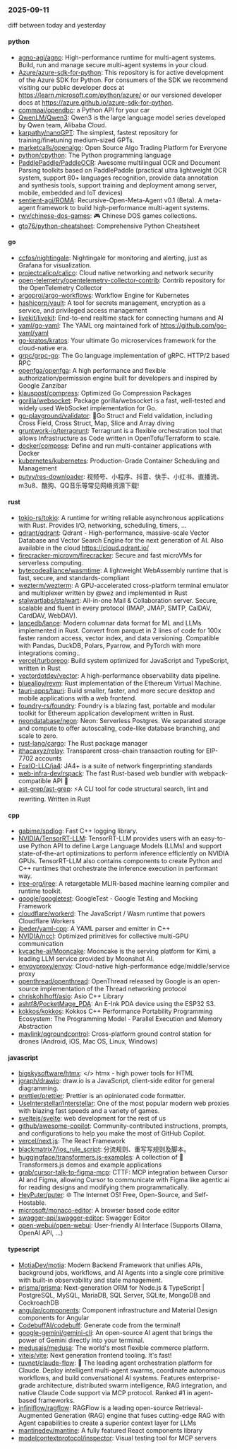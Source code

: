 ### 2025-09-11
diff between today and yesterday

#### python
* [agno-agi/agno](https://github.com/agno-agi/agno): High-performance runtime for multi-agent systems. Build, run and manage secure multi-agent systems in your cloud.
* [Azure/azure-sdk-for-python](https://github.com/Azure/azure-sdk-for-python): This repository is for active development of the Azure SDK for Python. For consumers of the SDK we recommend visiting our public developer docs at https://learn.microsoft.com/python/azure/ or our versioned developer docs at https://azure.github.io/azure-sdk-for-python.
* [commaai/opendbc](https://github.com/commaai/opendbc): a Python API for your car
* [QwenLM/Qwen3](https://github.com/QwenLM/Qwen3): Qwen3 is the large language model series developed by Qwen team, Alibaba Cloud.
* [karpathy/nanoGPT](https://github.com/karpathy/nanoGPT): The simplest, fastest repository for training/finetuning medium-sized GPTs.
* [marketcalls/openalgo](https://github.com/marketcalls/openalgo): Open Source Algo Trading Platform for Everyone
* [python/cpython](https://github.com/python/cpython): The Python programming language
* [PaddlePaddle/PaddleOCR](https://github.com/PaddlePaddle/PaddleOCR): Awesome multilingual OCR and Document Parsing toolkits based on PaddlePaddle (practical ultra lightweight OCR system, support 80+ languages recognition, provide data annotation and synthesis tools, support training and deployment among server, mobile, embedded and IoT devices)
* [sentient-agi/ROMA](https://github.com/sentient-agi/ROMA): Recursive-Open-Meta-Agent v0.1 (Beta). A meta-agent framework to build high-performance multi-agent systems.
* [rwv/chinese-dos-games](https://github.com/rwv/chinese-dos-games): 🎮 Chinese DOS games collections.
* [gto76/python-cheatsheet](https://github.com/gto76/python-cheatsheet): Comprehensive Python Cheatsheet

#### go
* [ccfos/nightingale](https://github.com/ccfos/nightingale): Nightingale for monitoring and alerting, just as Grafana for visualization.
* [projectcalico/calico](https://github.com/projectcalico/calico): Cloud native networking and network security
* [open-telemetry/opentelemetry-collector-contrib](https://github.com/open-telemetry/opentelemetry-collector-contrib): Contrib repository for the OpenTelemetry Collector
* [argoproj/argo-workflows](https://github.com/argoproj/argo-workflows): Workflow Engine for Kubernetes
* [hashicorp/vault](https://github.com/hashicorp/vault): A tool for secrets management, encryption as a service, and privileged access management
* [livekit/livekit](https://github.com/livekit/livekit): End-to-end realtime stack for connecting humans and AI
* [yaml/go-yaml](https://github.com/yaml/go-yaml): The YAML org maintained fork of https://github.com/go-yaml/yaml
* [go-kratos/kratos](https://github.com/go-kratos/kratos): Your ultimate Go microservices framework for the cloud-native era.
* [grpc/grpc-go](https://github.com/grpc/grpc-go): The Go language implementation of gRPC. HTTP/2 based RPC
* [openfga/openfga](https://github.com/openfga/openfga): A high performance and flexible authorization/permission engine built for developers and inspired by Google Zanzibar
* [klauspost/compress](https://github.com/klauspost/compress): Optimized Go Compression Packages
* [gorilla/websocket](https://github.com/gorilla/websocket): Package gorilla/websocket is a fast, well-tested and widely used WebSocket implementation for Go.
* [go-playground/validator](https://github.com/go-playground/validator): 💯Go Struct and Field validation, including Cross Field, Cross Struct, Map, Slice and Array diving
* [gruntwork-io/terragrunt](https://github.com/gruntwork-io/terragrunt): Terragrunt is a flexible orchestration tool that allows Infrastructure as Code written in OpenTofu/Terraform to scale.
* [docker/compose](https://github.com/docker/compose): Define and run multi-container applications with Docker
* [kubernetes/kubernetes](https://github.com/kubernetes/kubernetes): Production-Grade Container Scheduling and Management
* [putyy/res-downloader](https://github.com/putyy/res-downloader): 视频号、小程序、抖音、快手、小红书、直播流、m3u8、酷狗、QQ音乐等常见网络资源下载!

#### rust
* [tokio-rs/tokio](https://github.com/tokio-rs/tokio): A runtime for writing reliable asynchronous applications with Rust. Provides I/O, networking, scheduling, timers, ...
* [qdrant/qdrant](https://github.com/qdrant/qdrant): Qdrant - High-performance, massive-scale Vector Database and Vector Search Engine for the next generation of AI. Also available in the cloud https://cloud.qdrant.io/
* [firecracker-microvm/firecracker](https://github.com/firecracker-microvm/firecracker): Secure and fast microVMs for serverless computing.
* [bytecodealliance/wasmtime](https://github.com/bytecodealliance/wasmtime): A lightweight WebAssembly runtime that is fast, secure, and standards-compliant
* [wezterm/wezterm](https://github.com/wezterm/wezterm): A GPU-accelerated cross-platform terminal emulator and multiplexer written by @wez and implemented in Rust
* [stalwartlabs/stalwart](https://github.com/stalwartlabs/stalwart): All-in-one Mail & Collaboration server. Secure, scalable and fluent in every protocol (IMAP, JMAP, SMTP, CalDAV, CardDAV, WebDAV).
* [lancedb/lance](https://github.com/lancedb/lance): Modern columnar data format for ML and LLMs implemented in Rust. Convert from parquet in 2 lines of code for 100x faster random access, vector index, and data versioning. Compatible with Pandas, DuckDB, Polars, Pyarrow, and PyTorch with more integrations coming..
* [vercel/turborepo](https://github.com/vercel/turborepo): Build system optimized for JavaScript and TypeScript, written in Rust
* [vectordotdev/vector](https://github.com/vectordotdev/vector): A high-performance observability data pipeline.
* [bluealloy/revm](https://github.com/bluealloy/revm): Rust implementation of the Ethereum Virtual Machine.
* [tauri-apps/tauri](https://github.com/tauri-apps/tauri): Build smaller, faster, and more secure desktop and mobile applications with a web frontend.
* [foundry-rs/foundry](https://github.com/foundry-rs/foundry): Foundry is a blazing fast, portable and modular toolkit for Ethereum application development written in Rust.
* [neondatabase/neon](https://github.com/neondatabase/neon): Neon: Serverless Postgres. We separated storage and compute to offer autoscaling, code-like database branching, and scale to zero.
* [rust-lang/cargo](https://github.com/rust-lang/cargo): The Rust package manager
* [ithacaxyz/relay](https://github.com/ithacaxyz/relay): Transparent cross-chain transaction routing for EIP-7702 accounts
* [FoxIO-LLC/ja4](https://github.com/FoxIO-LLC/ja4): JA4+ is a suite of network fingerprinting standards
* [web-infra-dev/rspack](https://github.com/web-infra-dev/rspack): The fast Rust-based web bundler with webpack-compatible API 🦀️
* [ast-grep/ast-grep](https://github.com/ast-grep/ast-grep): ⚡A CLI tool for code structural search, lint and rewriting. Written in Rust

#### cpp
* [gabime/spdlog](https://github.com/gabime/spdlog): Fast C++ logging library.
* [NVIDIA/TensorRT-LLM](https://github.com/NVIDIA/TensorRT-LLM): TensorRT-LLM provides users with an easy-to-use Python API to define Large Language Models (LLMs) and support state-of-the-art optimizations to perform inference efficiently on NVIDIA GPUs. TensorRT-LLM also contains components to create Python and C++ runtimes that orchestrate the inference execution in performant way.
* [iree-org/iree](https://github.com/iree-org/iree): A retargetable MLIR-based machine learning compiler and runtime toolkit.
* [google/googletest](https://github.com/google/googletest): GoogleTest - Google Testing and Mocking Framework
* [cloudflare/workerd](https://github.com/cloudflare/workerd): The JavaScript / Wasm runtime that powers Cloudflare Workers
* [jbeder/yaml-cpp](https://github.com/jbeder/yaml-cpp): A YAML parser and emitter in C++
* [NVIDIA/nccl](https://github.com/NVIDIA/nccl): Optimized primitives for collective multi-GPU communication
* [kvcache-ai/Mooncake](https://github.com/kvcache-ai/Mooncake): Mooncake is the serving platform for Kimi, a leading LLM service provided by Moonshot AI.
* [envoyproxy/envoy](https://github.com/envoyproxy/envoy): Cloud-native high-performance edge/middle/service proxy
* [openthread/openthread](https://github.com/openthread/openthread): OpenThread released by Google is an open-source implementation of the Thread networking protocol
* [chriskohlhoff/asio](https://github.com/chriskohlhoff/asio): Asio C++ Library
* [ashtf8/PocketMage_PDA](https://github.com/ashtf8/PocketMage_PDA): An E-Ink PDA device using the ESP32 S3.
* [kokkos/kokkos](https://github.com/kokkos/kokkos): Kokkos C++ Performance Portability Programming Ecosystem: The Programming Model - Parallel Execution and Memory Abstraction
* [mavlink/qgroundcontrol](https://github.com/mavlink/qgroundcontrol): Cross-platform ground control station for drones (Android, iOS, Mac OS, Linux, Windows)

#### javascript
* [bigskysoftware/htmx](https://github.com/bigskysoftware/htmx): </> htmx - high power tools for HTML
* [jgraph/drawio](https://github.com/jgraph/drawio): draw.io is a JavaScript, client-side editor for general diagramming.
* [prettier/prettier](https://github.com/prettier/prettier): Prettier is an opinionated code formatter.
* [UseInterstellar/Interstellar](https://github.com/UseInterstellar/Interstellar): One of the most popular modern web proxies with blazing fast speeds and a variety of games.
* [sveltejs/svelte](https://github.com/sveltejs/svelte): web development for the rest of us
* [github/awesome-copilot](https://github.com/github/awesome-copilot): Community-contributed instructions, prompts, and configurations to help you make the most of GitHub Copilot.
* [vercel/next.js](https://github.com/vercel/next.js): The React Framework
* [blackmatrix7/ios_rule_script](https://github.com/blackmatrix7/ios_rule_script): 分流规则、重写写规则及脚本。
* [huggingface/transformers.js-examples](https://github.com/huggingface/transformers.js-examples): A collection of 🤗 Transformers.js demos and example applications
* [grab/cursor-talk-to-figma-mcp](https://github.com/grab/cursor-talk-to-figma-mcp): CTTF: MCP integration between Cursor AI and Figma, allowing Cursor to communicate with Figma like agentic ai for reading designs and modifying them programmatically.
* [HeyPuter/puter](https://github.com/HeyPuter/puter): 🌐 The Internet OS! Free, Open-Source, and Self-Hostable.
* [microsoft/monaco-editor](https://github.com/microsoft/monaco-editor): A browser based code editor
* [swagger-api/swagger-editor](https://github.com/swagger-api/swagger-editor): Swagger Editor
* [open-webui/open-webui](https://github.com/open-webui/open-webui): User-friendly AI Interface (Supports Ollama, OpenAI API, ...)

#### typescript
* [MotiaDev/motia](https://github.com/MotiaDev/motia): Modern Backend Framework that unifies APIs, background jobs, workflows, and AI Agents into a single core primitive with built-in observability and state management.
* [prisma/prisma](https://github.com/prisma/prisma): Next-generation ORM for Node.js & TypeScript | PostgreSQL, MySQL, MariaDB, SQL Server, SQLite, MongoDB and CockroachDB
* [angular/components](https://github.com/angular/components): Component infrastructure and Material Design components for Angular
* [CodebuffAI/codebuff](https://github.com/CodebuffAI/codebuff): Generate code from the terminal!
* [google-gemini/gemini-cli](https://github.com/google-gemini/gemini-cli): An open-source AI agent that brings the power of Gemini directly into your terminal.
* [medusajs/medusa](https://github.com/medusajs/medusa): The world's most flexible commerce platform.
* [vitejs/vite](https://github.com/vitejs/vite): Next generation frontend tooling. It's fast!
* [ruvnet/claude-flow](https://github.com/ruvnet/claude-flow): 🌊 The leading agent orchestration platform for Claude. Deploy intelligent multi-agent swarms, coordinate autonomous workflows, and build conversational AI systems. Features enterprise-grade architecture, distributed swarm intelligence, RAG integration, and native Claude Code support via MCP protocol. Ranked #1 in agent-based frameworks.
* [infiniflow/ragflow](https://github.com/infiniflow/ragflow): RAGFlow is a leading open-source Retrieval-Augmented Generation (RAG) engine that fuses cutting-edge RAG with Agent capabilities to create a superior context layer for LLMs
* [mantinedev/mantine](https://github.com/mantinedev/mantine): A fully featured React components library
* [modelcontextprotocol/inspector](https://github.com/modelcontextprotocol/inspector): Visual testing tool for MCP servers
